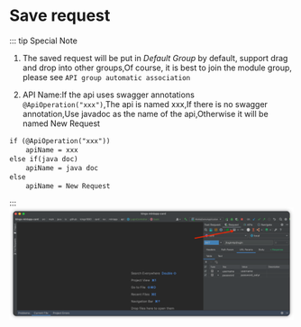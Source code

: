 # Save request

::: tip Special Note

1. The saved request will be put in _Default Group_ by default, support drag and drop into other groups,Of course, it is best to join the module group, please see `API group automatic association`

1. API Name:If the api uses swagger annotations `@ApiOperation("xxx")`,The api is named xxx,If there is no swagger annotation,Use javadoc as the name of the api,Otherwise it will be named New Request

```
if (@ApiOperation("xxx"))
    apiName = xxx
else if(java doc)
    apiName = java doc
else
    apiName = New Request
```

:::
![example_download](/img/saveRequest.png)
